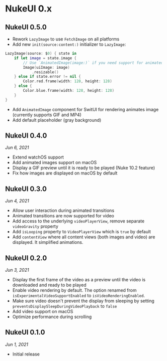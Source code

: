 
# NukeUI 0.x

## NukeUI 0.5.0

- Rework `LazyImage` to use `FetchImage` on all platforms
- Add new `init(source:content:)` initializer to `LazyImage`:

```swift
LazyImage(source: $0) { state in
    if let image = state.image {
        // Use `AnimatedImage(image:)` if you need support for animated images.
        Image(uiImage: image)
            .resizable()
    } else if state.error != nil {
        Color.red.frame(width: 128, height: 128)
    } else {
        Color.blue.frame(width: 128, height: 128)
    }
}
```

- Add `AnimatedImage` component for SwitUI for rendering animates image (currently supports GIF and MP4)
- Add default placeholder (gray background)

## NukeUI 0.4.0

*Jun 6, 2021*

- Extend watchOS support
- Add animated images support on macOS
- Display a GIF preview until it is ready to be played (Nuke 10.2 feature)
- Fix how images are displayed on macOS by default

## NukeUI 0.3.0

*Jun 4, 2021*

- Allow user interaction during animated transitions
- Animated transitions are now supported for video
- Add access to the underlying `videoPlayerView`, remove separate `videoGravity` property
- Add `isLooping` property to `VideoPlayerView` which is `true` by default
- Add `contentView` where all content views (both images and video) are displayed. It simplified animations.

## NukeUI 0.2.0

*Jun 3, 2021*

- Display the first frame of the video as a preview until the video is downloaded and ready to be played
- Enable video rendering by default. The option renamed from `isExperimentalVideoSupportEnabled` to `isVideoRenderingEnabled`.
- Make sure video doesn't prevent the display from sleeping by setting `preventsDisplaySleepDuringVideoPlayback` to `false`
- Add video support on macOS
- Optimize performance during scrolling

## NukeUI 0.1.0

*Jun 1, 2021*

- Initial release

